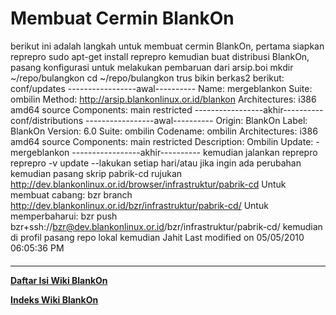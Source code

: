 # Membuat Cermin BlankOn

berikut ini adalah langkah untuk membuat cermin BlankOn,
pertama siapkan reprepro
sudo apt-get install reprepro
kemudian buat distribusi BlankOn, pasang konfigurasi untuk melakukan pembaruan
dari arsip.boi
mkdir ~/repo/bulangkon
cd ~/repo/bulangkon
trus bikin berkas2 berikut:
conf/updates
-----------------awal----------
Name: mergeblankon
Suite: ombilin
Method: http://arsip.blankonlinux.or.id/blankon
Architectures: i386 amd64 source
Components: main restricted
-----------------akhir----------
conf/distributions
-----------------awal----------
Origin: BlankOn
Label: BlankOn
Version: 6.0
Suite: ombilin
Codename: ombilin
Architectures: i386 amd64 source
Components: main restricted
Description: Ombilin
Update: - mergeblankon
-----------------akhir----------
kemudian jalankan reprepro
reprepro -v update --lakukan setiap hari/atau jika ingin ada perubahan
kemudian pasang skrip pabrik-cd rujukan
​http://dev.blankonlinux.or.id/browser/infrastruktur/pabrik-cd
Untuk membuat cabang:
bzr branch http://dev.blankonlinux.or.id/bzr/infrastruktur/pabrik-cd/
Untuk memperbaharui:
bzr push bzr+ssh://bzr@dev.blankonlinux.or.id/bzr/infrastruktur/pabrik-cd/
kemudian di profil pasang repo lokal
kemudian Jahit
Last modified on 05/05/2010 06:05:36 PM
#### 
    
 
 
 
 
 
---
[**Daftar Isi Wiki BlankOn**](/DaftarIsi/README.md)
 
[**Indeks Wiki BlankOn**](/Indeks.md)
